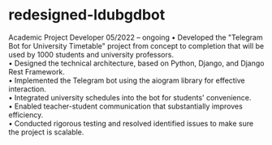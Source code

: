 # redesigned-ldubgdbot

Academic Project Developer                                                                                                          05/2022 – ongoing
• Developed the "Telegram Bot for University Timetable" project from concept to completion that will be used by 1000 students and university professors.</br>
• Designed the technical architecture, based on Python, Django, and Django Rest Framework.</br>
• Implemented the Telegram bot using the aiogram library for effective interaction.</br>
• Integrated university schedules into the bot for students' convenience.</br>
• Enabled teacher-student communication that substantially improves efficiency. </br>
• Conducted rigorous testing and resolved identified issues to make sure the project is scalable.
